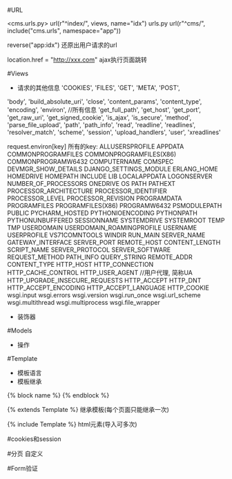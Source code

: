 #URL

<cms.urls.py>
url(r"^index/", views, name="idx")
urls.py
url(r"^cms/", include("cms.urls", namespace="app"))

reverse("app:idx")
还原出用户请求的url


location.href = "http://xxx.com"
ajax执行页面跳转



#Views
- 请求的其他信息
'COOKIES',
 'FILES',
 'GET',
 'META',
 'POST',

 'body',
 'build_absolute_uri',
 'close',
 'content_params',
 'content_type',
 'encoding',
 'environ',               //所有信息
 'get_full_path',
 'get_host',
 'get_port',
 'get_raw_uri',
 'get_signed_cookie',
 'is_ajax',
 'is_secure',
 'method',
 'parse_file_upload',
 'path',
 'path_info',
 'read',
 'readline',
 'readlines',
 'resolver_match',
 'scheme',
 'session',
 'upload_handlers',
 'user',
 'xreadlines'

request.environ[key]
所有的key:
ALLUSERSPROFILE
APPDATA
COMMONPROGRAMFILES
COMMONPROGRAMFILES(X86)
COMMONPROGRAMW6432
COMPUTERNAME
COMSPEC
DEVMGR_SHOW_DETAILS
DJANGO_SETTINGS_MODULE
ERLANG_HOME
HOMEDRIVE
HOMEPATH
INCLUDE
LIB
LOCALAPPDATA
LOGONSERVER
NUMBER_OF_PROCESSORS
ONEDRIVE
OS
PATH
PATHEXT
PROCESSOR_ARCHITECTURE
PROCESSOR_IDENTIFIER
PROCESSOR_LEVEL
PROCESSOR_REVISION
PROGRAMDATA
PROGRAMFILES
PROGRAMFILES(X86)
PROGRAMW6432
PSMODULEPATH
PUBLIC
PYCHARM_HOSTED
PYTHONIOENCODING
PYTHONPATH
PYTHONUNBUFFERED
SESSIONNAME
SYSTEMDRIVE
SYSTEMROOT
TEMP
TMP
USERDOMAIN
USERDOMAIN_ROAMINGPROFILE
USERNAME
USERPROFILE
VS71COMNTOOLS
WINDIR
RUN_MAIN
SERVER_NAME
GATEWAY_INTERFACE
SERVER_PORT
REMOTE_HOST
CONTENT_LENGTH
SCRIPT_NAME
SERVER_PROTOCOL
SERVER_SOFTWARE
REQUEST_METHOD
PATH_INFO
QUERY_STRING
REMOTE_ADDR
CONTENT_TYPE
HTTP_HOST
HTTP_CONNECTION
HTTP_CACHE_CONTROL
HTTP_USER_AGENT       //用户代理, 简称UA
HTTP_UPGRADE_INSECURE_REQUESTS
HTTP_ACCEPT
HTTP_DNT
HTTP_ACCEPT_ENCODING
HTTP_ACCEPT_LANGUAGE
HTTP_COOKIE
wsgi.input
wsgi.errors
wsgi.version
wsgi.run_once
wsgi.url_scheme
wsgi.multithread
wsgi.multiprocess
wsgi.file_wrapper


- 装饰器

#Models
- 操作



#Template
- 模板语言
- 模板继承

{% block name %}
{% endblock %}

{% extends Template %}
继承模板(每个页面只能继承一次)

{% include Template %}
html元素(导入可多次)


#cookies和session


#分页
自定义



#Form验证
